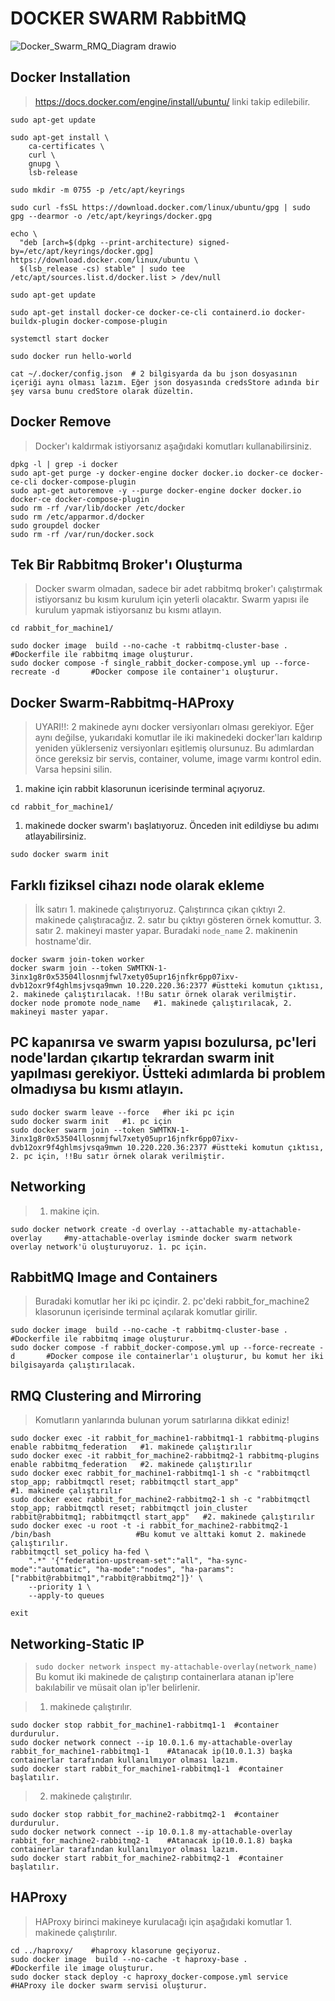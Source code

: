 # DOCKER SWARM RabbitMQ


![Docker_Swarm_RMQ_Diagram drawio](https://user-images.githubusercontent.com/64545114/221503866-c48573eb-bcb1-49ab-9049-8708bd29c118.png)


Docker Installation
-------------------
>https://docs.docker.com/engine/install/ubuntu/ linki takip edilebilir.

```
sudo apt-get update

sudo apt-get install \
    ca-certificates \
    curl \
    gnupg \
    lsb-release
    
sudo mkdir -m 0755 -p /etc/apt/keyrings

sudo curl -fsSL https://download.docker.com/linux/ubuntu/gpg | sudo gpg --dearmor -o /etc/apt/keyrings/docker.gpg

echo \
  "deb [arch=$(dpkg --print-architecture) signed-by=/etc/apt/keyrings/docker.gpg] https://download.docker.com/linux/ubuntu \
  $(lsb_release -cs) stable" | sudo tee /etc/apt/sources.list.d/docker.list > /dev/null
  
sudo apt-get update

sudo apt-get install docker-ce docker-ce-cli containerd.io docker-buildx-plugin docker-compose-plugin

systemctl start docker

sudo docker run hello-world

cat ~/.docker/config.json  # 2 bilgisyarda da bu json dosyasının içeriği aynı olması lazım. Eğer json dosyasında credsStore adında bir şey varsa bunu credStore olarak düzeltin.
```

Docker Remove
-------------------
>Docker'ı kaldırmak istiyorsanız aşağıdaki komutları kullanabilirsiniz.

```
dpkg -l | grep -i docker
sudo apt-get purge -y docker-engine docker docker.io docker-ce docker-ce-cli docker-compose-plugin
sudo apt-get autoremove -y --purge docker-engine docker docker.io docker-ce docker-compose-plugin
sudo rm -rf /var/lib/docker /etc/docker
sudo rm /etc/apparmor.d/docker
sudo groupdel docker
sudo rm -rf /var/run/docker.sock
```

Tek Bir Rabbitmq Broker'ı Oluşturma
------------
>Docker swarm olmadan, sadece bir adet rabbitmq broker'ı çalıştırmak istiyorsanız bu kısım kurulum için yeterli olacaktır. Swarm yapısı ile kurulum yapmak istiyorsanız bu kısmı atlayın.

```
cd rabbit_for_machine1/

sudo docker image  build --no-cache -t rabbitmq-cluster-base .       #Dockerfile ile rabbitmq image oluşturur.
sudo docker compose -f single_rabbit_docker-compose.yml up --force-recreate -d       #Docker compose ile container'ı oluşturur.
```

Docker Swarm-Rabbitmq-HAProxy
--------------
> UYARI!!: 2 makinede aynı docker versiyonları olması gerekiyor. Eğer aynı değilse, yukarıdaki komutlar ile iki makinedeki docker'ları kaldırıp yeniden yüklerseniz versiyonları eşitlemiş olursunuz.
>  Bu adımlardan önce gereksiz bir servis, container, volume, image varmı kontrol edin. Varsa hepsini silin.

1. makine için rabbit klasorunun icerisinde terminal açıyoruz.

```
cd rabbit_for_machine1/
```
1. makinede docker swarm'ı başlatıyoruz. Önceden init edildiyse bu adımı atlayabilirsiniz.

```
sudo docker swarm init
```

Farklı fiziksel cihazı node olarak ekleme
----
> İlk satırı 1. makinede çalıştırıyoruz. Çalıştırınca çıkan çıktıyı 2. makinede çalıştıracağız. 2. satır bu çıktıyı gösteren örnek komuttur.
> 3. satır 2. makineyi master yapar. Buradaki ```node_name``` 2. makinenin hostname'dir.
```
docker swarm join-token worker   
docker swarm join --token SWMTKN-1-3inx1g8r0x53504llosnmjfwl7xety05upr16jnfkr6pp07ixv-dvb12oxr9f4ghlmsjvsqa9mwn 10.220.220.36:2377 #üstteki komutun çıktısı, 2. makinede çalıştırılacak. !!Bu satır örnek olarak verilmiştir.
docker node promote node_name   #1. makinede çalıştırılacak, 2. makineyi master yapar.
```

PC kapanırsa ve swarm yapısı bozulursa, pc'leri node'lardan çıkartıp tekrardan swarm init yapılması gerekiyor. Üstteki adımlarda bi problem olmadıysa bu kısmı atlayın.
---

```
sudo docker swarm leave --force   #her iki pc için
sudo docker swarm init   #1. pc için
sudo docker swarm join --token SWMTKN-1-3inx1g8r0x53504llosnmjfwl7xety05upr16jnfkr6pp07ixv-dvb12oxr9f4ghlmsjvsqa9mwn 10.220.220.36:2377 #üstteki komutun çıktısı, 2. pc için, !!Bu satır örnek olarak verilmiştir.
```

Networking
---
>1. makine için.

```
sudo docker network create -d overlay --attachable my-attachable-overlay     #my-attachable-overlay isminde docker swarm network overlay network'ü oluşturuyoruz. 1. pc için.
```

RabbitMQ Image and Containers
---
>Buradaki komutlar her iki pc içindir. 2. pc'deki rabbit_for_machine2 klasorunun içerisinde terminal açılarak komutlar girilir.
```
sudo docker image  build --no-cache -t rabbitmq-cluster-base .       #Dockerfile ile rabbitmq image oluşturur.
sudo docker compose -f rabbit_docker-compose.yml up --force-recreate -d       #Docker compose ile containerlar'ı oluşturur, bu komut her iki bilgisayarda çalıştırılacak.
```

RMQ Clustering and Mirroring
---
>Komutların yanlarında bulunan yorum satırlarına dikkat ediniz!

```
sudo docker exec -it rabbit_for_machine1-rabbitmq1-1 rabbitmq-plugins enable rabbitmq_federation   #1. makinede çalıştırılır
sudo docker exec -it rabbit_for_machine2-rabbitmq2-1 rabbitmq-plugins enable rabbitmq_federation   #2. makinede çalıştırılır
sudo docker exec rabbit_for_machine1-rabbitmq1-1 sh -c "rabbitmqctl stop_app; rabbitmqctl reset; rabbitmqctl start_app"                                     #1. makinede çalıştırılır     
sudo docker exec rabbit_for_machine2-rabbitmq2-1 sh -c "rabbitmqctl stop_app; rabbitmqctl reset; rabbitmqctl join_cluster rabbit@rabbitmq1; rabbitmqctl start_app"   #2. makinede çalıştırılır
sudo docker exec -u root -t -i rabbit_for_machine2-rabbitmq2-1 /bin/bash                   #Bu komut ve alttaki komut 2. makinede çalıştırılır.
rabbitmqctl set_policy ha-fed \
    ".*" '{"federation-upstream-set":"all", "ha-sync-mode":"automatic", "ha-mode":"nodes", "ha-params":["rabbit@rabbitmq1","rabbit@rabbitmq2"]}' \
    --priority 1 \
    --apply-to queues

exit
```
Networking-Static IP
---

>```sudo docker network inspect my-attachable-overlay(network_name)```  Bu komut iki makinede de çalıştırıp containerlara atanan ip'lere bakılabilir ve müsait olan ip'ler belirlenir.

>1. makinede çalıştırılır.
```
sudo docker stop rabbit_for_machine1-rabbitmq1-1  #container durdurulur.
sudo docker network connect --ip 10.0.1.6 my-attachable-overlay rabbit_for_machine1-rabbitmq1-1    #Atanacak ip(10.0.1.3) başka containerlar tarafından kullanılmıyor olması lazım.
sudo docker start rabbit_for_machine1-rabbitmq1-1  #container başlatılır.
```

>2. makinede çalıştırılır.

```
sudo docker stop rabbit_for_machine2-rabbitmq2-1  #container durdurulur.
sudo docker network connect --ip 10.0.1.8 my-attachable-overlay rabbit_for_machine2-rabbitmq2-1    #Atanacak ip(10.0.1.8) başka containerlar tarafından kullanılmıyor olması lazım.
sudo docker start rabbit_for_machine2-rabbitmq2-1  #container başlatılır.
```

HAProxy
----

>HAProxy birinci makineye kurulacağı için aşağıdaki komutlar 1. makinede çalıştırılır.
```
cd ../haproxy/    #haproxy klasorune geçiyoruz.
sudo docker image  build --no-cache -t haproxy-base .       #Dockerfile ile image oluşturur.
sudo docker stack deploy -c haproxy_docker-compose.yml service   #HAProxy ile docker swarm servisi oluşturur.
```




